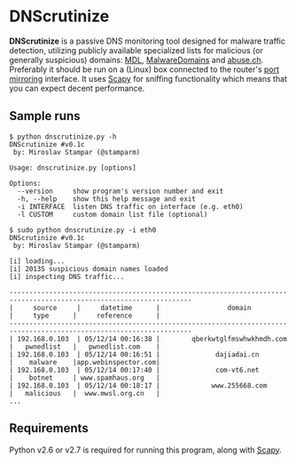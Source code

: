 DNScrutinize
============

**DNScrutinize** is a passive DNS monitoring tool designed for malware traffic detection, utilizing publicly available specialized lists for malicious (or generally suspicious) domains: [MDL](http://www.malwaredomainlist.com/hostslist/hosts.txt), [MalwareDomains](http://malwaredomains.lehigh.edu/files/domains.txt) and [abuse.ch](https://zeustracker.abuse.ch/blocklist.php?download=domainblocklist). Preferably it should be run on a (Linux) box connected to the router's [port mirroring](http://en.wikipedia.org/wiki/Port_mirroring) interface. It uses [Scapy](http://www.secdev.org/projects/scapy/) for sniffing functionality which means that you can expect decent performance.

Sample runs
----

```
$ python dnscrutinize.py -h
DNScrutinize #v0.1c
 by: Miroslav Stampar (@stamparm)

Usage: dnscrutinize.py [options]

Options:
  --version     show program's version number and exit
  -h, --help    show this help message and exit
  -i INTERFACE  listen DNS traffic on interface (e.g. eth0)
  -l CUSTOM     custom domain list file (optional)
```

```
$ sudo python dnscrutinize.py -i eth0
DNScrutinize #v0.1c
 by: Miroslav Stampar (@stamparm)

[i] loading...
[i] 20135 suspicious domain names loaded
[i] inspecting DNS traffic...

--------------------------------------------------------------------------------------------------------------------
|     source     |     datetime      |                 domain                 |     type      |     reference      |
--------------------------------------------------------------------------------------------------------------------
| 192.168.0.103  | 05/12/14 00:16:38 |        qberkwtglfmswhwkhmdh.com        |   pwnedlist   |   pwnedlist.com    |
| 192.168.0.103  | 05/12/14 00:16:51 |              dajiadai.cn               |    malware    |app.webinspector.com|
| 192.168.0.103  | 05/12/14 00:17:40 |              com-vt6.net               |    botnet     | www.spamhaus.org   |
| 192.168.0.103  | 05/12/14 00:18:17 |             www.255668.com             |   malicious   |  www.mwsl.org.cn   |
...
```

Requirements
----

Python v2.6 or v2.7 is required for running this program, along with [Scapy](http://www.secdev.org/projects/scapy/).
